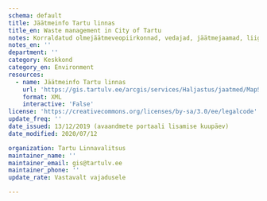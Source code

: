 ```yaml
---
schema: default
title: Jäätmeinfo Tartu linnas
title_en: Waste management in City of Tartu
notes: Korraldatud olmejäätmeveopiirkonnad, vedajad, jäätmejaamad, liigiti kogutavate jäätmete konteinerite asukohad ja haldajad 
notes_en: ''
department: ''
category: Keskkond
category_en: Environment
resources:
  - name: Jäätmeinfo Tartu linnas 
    url: 'https://gis.tartulv.ee/arcgis/services/Haljastus/jaatmed/MapServer?wsdl'
    format: XML
    interactive: 'False'
license: 'https://creativecommons.org/licenses/by-sa/3.0/ee/legalcode'  
update_freq: ''
date_issued: 13/12/2019 (avaandmete portaali lisamise kuupäev)
date_modified: 2020/07/12

organization: Tartu Linnavalitsus
maintainer_name: ''
maintainer_email: gis@tartulv.ee
maintainer_phone: ''
update_rate: Vastavalt vajadusele

---
```

